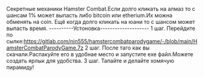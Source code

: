 Секретные механики Hamster Combat.Если долго кликать на алмаз то с шансам 1% может выпасть либо bitcoin или etherium.Их можна обменять  на coin.
Ещё когда долго кликать на юани то с шансом может выпасть время.
----------Устоновка--------------------
1 шаг.
Перейдите по сылке:https://gitlab.com/nin555/hamstercombatparodygame/-/blob/main/HamsterCombatParodyGame.7z
2 шаг.
После таго как вы скачали.Распакуйте его в удобнае место и запустите exe файл.Можете создать ярлык для удобства.
3 шаг.
Тапайте и делайте хомячую пирамиду!
